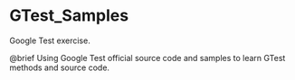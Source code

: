 # GTest_Samples
Google Test exercise.

@brief Using Google Test official source code and samples to learn GTest methods and source code.
